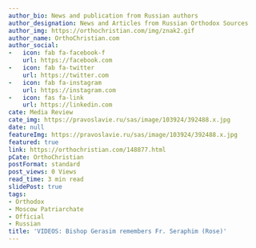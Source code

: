 ```yaml
---
author_bio: News and publication from Russian authors
author_designation: News and Articles from Russian Orthodox Sources
author_img: https://orthochristian.com/img/znak2.gif
author_name: OrthoChristian.com
author_social:
-   icon: fab fa-facebook-f
    url: https://facebook.com
-   icon: fab fa-twitter
    url: https://twitter.com
-   icon: fab fa-instagram
    url: https://instagram.com
-   icon: fas fa-link
    url: https://linkedin.com
cate: Media Review
cate_img: https://pravoslavie.ru/sas/image/103924/392488.x.jpg
date: null
featureImg: https://pravoslavie.ru/sas/image/103924/392488.x.jpg
featured: true
link: https://orthochristian.com/148877.html
pCate: OrthoChristian
postFormat: standard
post_views: 0 Views
read_time: 3 min read
slidePost: true
tags:
- Orthodox
- Moscow Patriarchate
- Official
- Russian
title: 'VIDEOS: Bishop Gerasim remembers Fr. Seraphim (Rose)'
---
```

